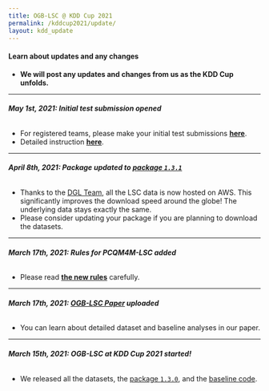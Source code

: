 ```yaml
---
title: OGB-LSC @ KDD Cup 2021
permalink: /kddcup2021/update/
layout: kdd_update
---
```


#### **Learn about updates and any changes**
- **We will post any updates and changes from us as the KDD Cup unfolds.**

-------

###### **May 1st, 2021: Initial test submission opened**
- For registered teams, please make your initial test submissions **[here](https://ogb-save.stanford.edu/initial/)**. 
- Detailed instruction **[here](../participate/#initial)**.


-------

###### **April 8th, 2021: Package updated to [package `1.3.1`](https://github.com/snap-stanford/ogb/releases/tag/1.3.1)**
- Thanks to the [DGL Team](https://www.dgl.ai/), all the LSC data is now hosted on AWS. This significantly improves the download speed around the globe! The underlying data stays exactly the same.
- Please consider updating your package if you are planning to download the datasets.

-------

###### **March 17th, 2021: Rules for PCQM4M-LSC added**
- Please read **[the new rules](/kddcup2021/rules/#pcqm4m_time)** carefully.

-------

###### **March 17th, 2021: [OGB-LSC Paper](https://arxiv.org/abs/2005.00687) uploaded**
- You can learn about detailed dataset and baseline analyses in our paper.

-------

###### **March 15th, 2021: OGB-LSC at KDD Cup 2021 started!**
- We released all the datasets, the [package `1.3.0`](https://github.com/snap-stanford/ogb/releases/tag/1.3.0), and the [baseline code](https://github.com/snap-stanford/ogb/tree/master/examples/lsc).